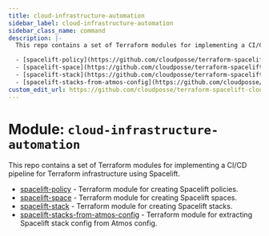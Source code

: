 ```yaml
---
title: cloud-infrastructure-automation
sidebar_label: cloud-infrastructure-automation
sidebar_class_name: command
description: |-
  This repo contains a set of Terraform modules for implementing a CI/CD pipeline for Terraform infrastructure using Spacelift.

  - [spacelift-policy](https://github.com/cloudposse/terraform-spacelift-cloud-infrastructure-automation/tree/main/modules/spacelift-policy) - Terraform module for creating Spacelift policies.
  - [spacelift-space](https://github.com/cloudposse/terraform-spacelift-cloud-infrastructure-automation/tree/main/modules/spacelift-space) - Terraform module for creating Spacelift spaces.
  - [spacelift-stack](https://github.com/cloudposse/terraform-spacelift-cloud-infrastructure-automation/tree/main/modules/spacelift-stack) - Terraform module for creating Spacelift stacks.
  - [spacelift-stacks-from-atmos-config](https://github.com/cloudposse/terraform-spacelift-cloud-infrastructure-automation/tree/main/modules/spacelift-stacks-from-atmos-config) - Terraform module for extracting Spacelift stack config from Atmos config.
custom_edit_url: https://github.com/cloudposse/terraform-spacelift-cloud-infrastructure-automation/blob/main/README.yaml
---
```


# Module: `cloud-infrastructure-automation`
This repo contains a set of Terraform modules for implementing a CI/CD pipeline for Terraform infrastructure using Spacelift.

- [spacelift-policy](https://github.com/cloudposse/terraform-spacelift-cloud-infrastructure-automation/tree/main/modules/spacelift-policy) - Terraform module for creating Spacelift policies.
- [spacelift-space](https://github.com/cloudposse/terraform-spacelift-cloud-infrastructure-automation/tree/main/modules/spacelift-space) - Terraform module for creating Spacelift spaces.
- [spacelift-stack](https://github.com/cloudposse/terraform-spacelift-cloud-infrastructure-automation/tree/main/modules/spacelift-stack) - Terraform module for creating Spacelift stacks.
- [spacelift-stacks-from-atmos-config](https://github.com/cloudposse/terraform-spacelift-cloud-infrastructure-automation/tree/main/modules/spacelift-stacks-from-atmos-config) - Terraform module for extracting Spacelift stack config from Atmos config.












